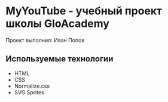 # MyYouTube - учебный проект школы GloAcademy
Проект выполнил: Иван Попов
## Используемые технологии
- HTML
- CSS
- Normalize.css
- SVG Sprites
